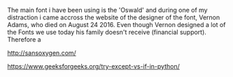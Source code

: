 The main font i have been using is the 'Oswald' and during one of my distraction i came accross the website of the designer of the font, Vernon Adams, who died on August 24 2016. Even though Vernon designed a lot of the Fonts we use today his family doesn't receive (financial support). Therefore a 

http://sansoxygen.com/

https://www.geeksforgeeks.org/try-except-vs-if-in-python/
